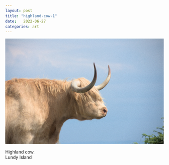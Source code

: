 ```yaml
---
layout: post
title: "highland-cow-1"
date:   2022-06-27
categories: art
---
```


![highland-cow-1](/img/arts/highland-cow-1.jpeg)

<span class='image-details'>
Highland cow.<br/>
Lundy Island
</span>
